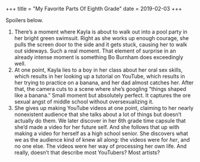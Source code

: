+++
title = "My Favorite Parts Of Eighth Grade"
date = 2019-02-03
+++

Spoilers below. 

  1. There&#8217;s a moment where Kayla is about to walk out into a pool party in her bright green swimsuit. Right as she works up enough courage, she pulls the screen door to the side and it gets stuck, causing her to walk out sideways. Such a real moment. That element of surprise in an already intense moment is something Bo Burnham does exceedingly well. 
  2. At one point, Kayla lies to a boy in her class about her oral sex skills, which results in her looking up a tutorial on YouTube, which results in her trying to practice on a banana, and her dad almost catches her. After that, the camera cuts to a scene where she&#8217;s googling “things shaped like a banana.” Small moment but absolutely perfect. It captures the ore sexual angst of middle school without oversexualizing it. 
  3. She gives up making YouTube videos at one point, claiming to her nearly nonexistent audience that she talks about a lot of things but doesn&#8217;t actually do them. We later discover in her 6th grade time capsule that she&#8217;d made a video for her future self. And she follows that up with making a video for herself as a high school senior. She discovers what we as the audience kind of knew all along: the videos were for _her_, and no one else. The videos were her way of processing her own life. And really, doesn&#8217;t that describe most YouTubers? Most artists?